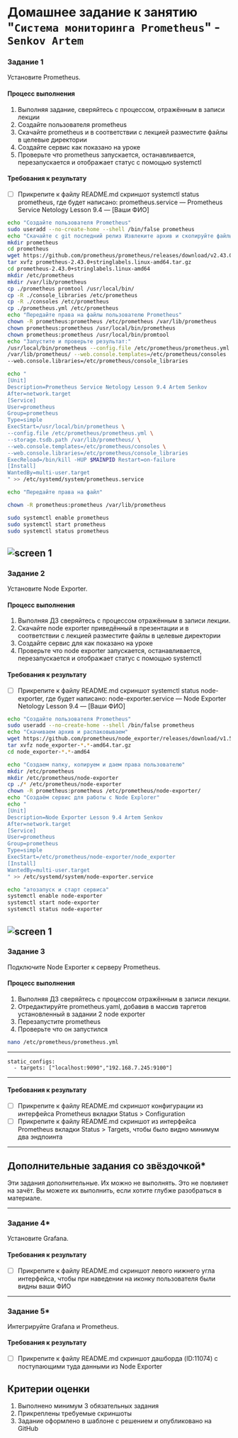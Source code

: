 # Домашнее задание к занятию "`Система мониторинга Prometheus`" - `Senkov Artem`

### Задание 1
Установите Prometheus.

#### Процесс выполнения
1. Выполняя задание, сверяйтесь с процессом, отражённым в записи лекции
2. Создайте пользователя prometheus
3. Скачайте prometheus и в соответствии с лекцией разместите файлы в целевые директории
4. Создайте сервис как показано на уроке
5. Проверьте что prometheus запускается, останавливается, перезапускается и отображает статус с помощью systemctl

#### Требования к результату
- [ ] Прикрепите к файлу README.md скриншот systemctl status prometheus, где будет написано: prometheus.service — Prometheus Service Netology Lesson 9.4 — [Ваши ФИО]

```bash
echo "Создайте пользователя Prometheus"
sudo useradd --no-create-home --shell /bin/false prometheus
echo "Скачайте с git последний релиз Извлеките архив и скопируйте файлы в необходимые директории"
mkdir prometheus 
cd prometheus
wget https://github.com/prometheus/prometheus/releases/download/v2.43.0%2Bstringlabels/prometheus-2.43.0+stringlabels.linux-amd64.tar.gz
tar xvfz prometheus-2.43.0+stringlabels.linux-amd64.tar.gz
cd prometheus-2.43.0+stringlabels.linux-amd64
mkdir /etc/prometheus
mkdir /var/lib/prometheus
cp ./prometheus promtool /usr/local/bin/
cp -R ./console_libraries /etc/prometheus
cp -R ./consoles /etc/prometheus
cp ./prometheus.yml /etc/prometheus
echo "Передайте права на файлы пользователю Prometheus"
chown -R prometheus:prometheus /etc/prometheus /var/lib/prometheus
chown prometheus:prometheus /usr/local/bin/prometheus
chown prometheus:prometheus /usr/local/bin/promtool
echo "Запустите и проверьте результат:"
/usr/local/bin/prometheus --config.file /etc/prometheus/prometheus.yml --storage.tsdb.path
/var/lib/prometheus/ --web.console.templates=/etc/prometheus/consoles
--web.console.libraries=/etc/prometheus/console_libraries 
```

```bash
echo "
[Unit]
Description=Prometheus Service Netology Lesson 9.4 Artem Senkov
After=network.target
[Service]
User=prometheus
Group=prometheus
Type=simple
ExecStart=/usr/local/bin/prometheus \
--config.file /etc/prometheus/prometheus.yml \
--storage.tsdb.path /var/lib/prometheus/ \
--web.console.templates=/etc/prometheus/consoles \
--web.console.libraries=/etc/prometheus/console_libraries
ExecReload=/bin/kill -HUP $MAINPID Restart=on-failure
[Install]
WantedBy=multi-user.target
" >> /etc/systemd/system/prometheus.service

echo "Передайте права на файл"

chown -R prometheus:prometheus /var/lib/prometheus

sudo systemctl enable prometheus
sudo systemctl start prometheus
sudo systemctl status prometheus
```
![screen 1](https://github.com/artem-senkov/netology/blob/main/prometheus/img/prom_result1.png)
---


### Задание 2
Установите Node Exporter.

#### Процесс выполнения
1. Выполняя ДЗ сверяйтесь с процессом отражённым в записи лекции.
3. Скачайте node exporter приведённый в презентации и в соответствии с лекцией разместите файлы в целевые директории
4. Создайте сервис для как показано на уроке
5. Проверьте что node exporter запускается, останавливается, перезапускается и отображает статус с помощью systemctl

#### Требования к результату
- [ ] Прикрепите к файлу README.md скриншот systemctl status node-exporter, где будет написано: node-exporter.service — Node Exporter Netology Lesson 9.4 — [Ваши ФИО]


```bash
echo "Создайте пользователя Prometheus"
sudo useradd --no-create-home --shell /bin/false prometheus
echo "Скачиваем архив и распаковываем"
wget https://github.com/prometheus/node_exporter/releases/download/v1.5.0/node_exporter-1.5.0.linux-amd64.tar.gz
tar xvfz node_exporter-*.*-amd64.tar.gz
cd node_exporter-*.*-amd64

echo "Создаем папку, копируем и даем права пользователю"
mkdir /etc/prometheus
mkdir /etc/prometheus/node-exporter
cp ./* /etc/prometheus/node-exporter
chown -R prometheus:prometheus /etc/prometheus/node-exporter/
echo "Создаём сервис для работы с Node Explorer"
echo "
[Unit]
Description=Node Exporter Lesson 9.4 Artem Senkov
After=network.target
[Service]
User=prometheus
Group=prometheus
Type=simple
ExecStart=/etc/prometheus/node-exporter/node_exporter
[Install]
WantedBy=multi-user.target 
" >> /etc/systemd/system/node-exporter.service

echo "атозапуск и старт сервиса"
systemctl enable node-exporter
systemctl start node-exporter
systemctl status node-exporter


```
![screen 1](https://github.com/artem-senkov/netology/blob/main/prometheus/img/prom_result2.png)
---

### Задание 3
Подключите Node Exporter к серверу Prometheus.

#### Процесс выполнения
1. Выполняя ДЗ сверяйтесь с процессом отражённым в записи лекции.
2. Отредактируйте prometheus.yaml, добавив в массив таргетов установленный в задании 2 node exporter
3. Перезапустите prometheus
4. Проверьте что он запустился

```bash
nano /etc/prometheus/prometheus.yml
```
---
    static_configs:
      - targets: ["localhost:9090","192.168.7.245:9100"]
---


#### Требования к результату
- [ ] Прикрепите к файлу README.md скриншот конфигурации из интерфейса Prometheus вкладки Status > Configuration
- [ ] Прикрепите к файлу README.md скриншот из интерфейса Prometheus вкладки Status > Targets, чтобы было видно минимум два эндпоинта

---
## Дополнительные задания со звёздочкой*
Эти задания дополнительные. Их можно не выполнять. Это не повлияет на зачёт. Вы можете их выполнить, если хотите глубже разобраться в материале.

---

### Задание 4*
Установите Grafana.

#### Требования к результату
- [ ] Прикрепите к файлу README.md скриншот левого нижнего угла интерфейса, чтобы при наведении на иконку пользователя были видны ваши ФИО

---

### Задание 5*
Интегрируйте Grafana и Prometheus.

#### Требования к результату
- [ ] Прикрепите к файлу README.md скриншот дашборда (ID:11074) с поступающими туда данными из Node Exporter

## Критерии оценки
1. Выполнено минимум 3 обязательных задания
2. Прикреплены требуемые скриншоты
3. Задание оформлено в шаблоне с решением и опубликовано на GitHub
